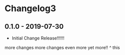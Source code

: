 # Changelog3

## 0.1.0 - 2019-07-30
- Initial Change Release!!!!!!

more changes
more changes
even more
yet more!!
^ this